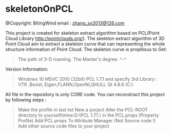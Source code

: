 # skeletonOnPCL
@Copyright:  BitingWind  email : zhang_sx2013@126.com

This project is created for skeleton extract algorithm based on PCL(Point Cloud Library http://pointclouds.org/).
The skeleton extract algorithm of 3D Point Cloud aim to extract a skeleton curve that can representing
the whole structure information of Point Cloud. 
The skeleton curve is propitious to Get:
>The path of 3-D roaming.
The Master's degree. ^-^


Version Information:
> Windows  10   MSVC  2010 (32bit)
> PCL 1.7.1  and  specify  3rd Library : VTK ,Boost, Eigen,FLANN,OpenNI,QHULL
> Qt 4.8.6 (C:\)

All file in the repository is only CORE code.
You can reconstract this project by following steps :
> Make the profile  in last list
> New a porject 
> Alter the PCL-ROOT directory to yourself(mine:D:\PCL 1.7.1 ) in the PCL.props (Property Profile)
> Add PCL.props To Attribute Manager (Not Source code !)  
> Add other source code files to your project


